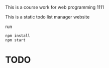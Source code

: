 This is a course work for web programming 1111

This is a static todo list manager website

run
```
npm install
npm start
```
# TODO
